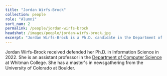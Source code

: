 ```yaml
---
title: "Jordan Wirfs-Brock"
collection: people
role: "Alumni"
sort_num: 2
permalink: /people/jordan-wirfs-brock
headshot: /images/people/jordan-wirfs-brock.jpg
excerpt: "Jordan Wirfs-Brock is a Ph.D. candidate in the Department of Information Science."
---
```


Jordan Wirfs-Brock received defended her Ph.D. in Information Science in 2022. She is an assistant professor in the [Department of Computer Science](https://www.whitman.edu/academics/majors-and-minors/computer-science/jordan-wirfs-brock) at Whitman College. She has a master's in newsgathering from the University of Colorado at Boulder.
